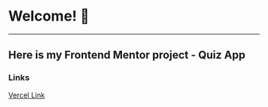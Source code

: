 # Welcome! 👋
---
## Here is my Frontend Mentor project - Quiz App
### Links

[Vercel Link](https://github.com/fytrw/quiz-app)



